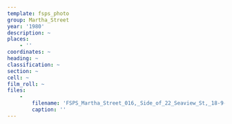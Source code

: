 ```yaml
---
template: fsps_photo
group: Martha_Street
year: '1980'
description: ~
places:
    - ''
coordinates: ~
heading: ~
classification: ~
section: ~
cell: ~
film_roll: ~
files:
    -
        filename: 'FSPS_Martha_Street_016,_Side_of_22_Seaview_St,_18-9-N,_1980.png'
        caption: ''
---
```

